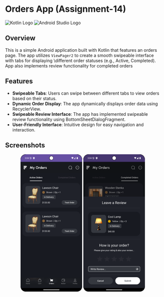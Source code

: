 # Orders App (Assignment-14)

![Kotlin Logo](https://upload.wikimedia.org/wikipedia/commons/7/74/Kotlin_Icon.svg) ![Android Studio Logo](https://upload.wikimedia.org/wikipedia/commons/5/5e/Android_Studio_icon.svg)

## Overview

This is a simple Android application built with Kotlin that features an orders page. 
The app utilizes `ViewPager2` to create a smooth swipeable interface with tabs for displaying 
\different order statuses (e.g., Active, Completed). App also implements review functionality for completed orders

## Features

- **Swipeable Tabs**: Users can swipe between different tabs to view orders based on their status.
- **Dynamic Order Display**: The app dynamically displays order data using RecyclerView.
- **Swipeable Review Interface**: The app has implemented swipeable review functionality using BottomSheetDialogFragment.
- **User-Friendly Interface**: Intuitive design for easy navigation and interaction.

## Screenshots

<p align="center">
    <img src="app/src/main/res/drawable/store_orders.png" width="200">
    <img src="app/src/main/res/drawable/store_orders2.png" width="200">
</p>